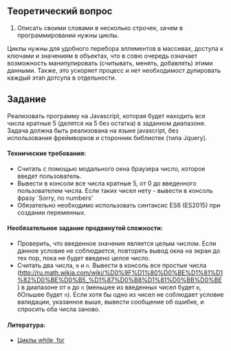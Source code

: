 ## Теоретический вопрос

1. Описать своими словами в несколько строчек, зачем в программировании нужны циклы.

Циклы нужны для удобного перебора эллементов в массивах, доступа к ключами и значениям в объектах, что в совю очередь означает возможность манипулировать (считывать, менять, добавлять) этими данными. Также, это ускоряет процесс и нет необходимост дулировать каждый этап дотсупа в отдельности.

## Задание

Реализовать программу на Javascript, которая будет находить все числа кратные 5 (делятся на 5 без остатка) в заданном диапазоне. Задача должна быть реализована на языке javascript, без использования фреймворков и сторонник библиотек (типа Jquery).

#### Технические требования:
- Считать с помощью модального окна браузера число, которое введет пользователь.
- Вывести в консоли все числа кратные 5, от 0 до введенного пользователем числа. Если таких чисел нету - вывести в консоль фразу `Sorry, no numbers'
- Обязательно необходимо использовать синтаксис ES6 (ES2015) при создании переменных.

#### Необязательное задание продвинутой сложности:
- Проверить, что введенное значение является целым числом. Если данное условие не соблюдается, повторять вывод окна на экран до тех пор, пока не будет введено целое число.
- Считать два числа, `m` и `n`. Вывести в консоль все простые числа (http://ru.math.wikia.com/wiki/%D0%9F%D1%80%D0%BE%D1%81%D1%82%D0%BE%D0%B5_%D1%87%D0%B8%D1%81%D0%BB%D0%BE) в диапазоне от `m` до `n` (меньшее из введенных чисел будет `m`, бОльшее будет `n`). Если хотя бы одно из чисел не соблюдает условие валидации, указанное выше, вывести сообщение об ошибке, и спросить оба числа заново.

#### Литература:
- [Циклы while, for](https://learn.javascript.ru/while-for)
